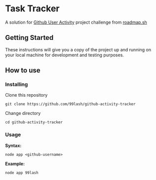 # Task Tracker

A solution for [Github User Activity](https://roadmap.sh/projects/github-user-activity) project challenge from [roadmap.sh](roadmap.sh) 

## Getting Started

These instructions will give you a copy of the project up and running on
your local machine for development and testing purposes.

## How to use

### Installing

Clone this repository

    git clone https://github.com/99lash/github-activity-tracker

Change directory

    cd github-activity-tracker

### Usage

**Syntax:**

    node app <github-username>


**Example:**

    node app 99lash